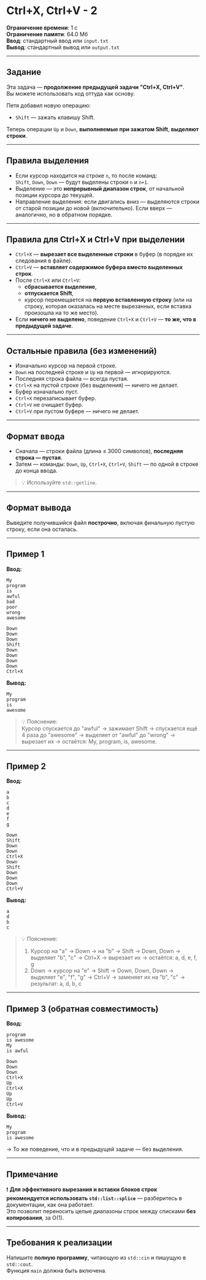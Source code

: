# Ctrl+X, Ctrl+V - 2

**Ограничение времени**: 1 с  
**Ограничение памяти**: 64.0 Мб  
**Ввод**: стандартный ввод или `input.txt`  
**Вывод**: стандартный вывод или `output.txt`

---

## Задание

Эта задача — **продолжение предыдущей задачи "Ctrl+X, Ctrl+V"**.  
Вы можете использовать код оттуда как основу.

Петя добавил новую операцию:

- `Shift` — зажать клавишу Shift.

Теперь операции `Up` и `Down`, **выполняемые при зажатом Shift**, **выделяют строки**.

---

## Правила выделения

- Если курсор находится на строке `n`, то после команд:  
  `Shift`, `Down`, `Down` — будут выделены строки `n` и `n+1`.
- Выделение — это **непрерывный диапазон строк**, от начальной позиции курсора до текущей.
- Направление выделения: если двигались вниз — выделяются строки от старой позиции до новой (включительно). Если вверх — аналогично, но в обратном порядке.

---

## Правила для Ctrl+X и Ctrl+V при выделении

- `Ctrl+X` — **вырезает все выделенные строки** в буфер (в порядке их следования в файле).
- `Ctrl+V` — **вставляет содержимое буфера вместо выделенных строк**.
- После `Ctrl+X` или `Ctrl+V`:
  - **сбрасывается выделение**,
  - **отпускается Shift**,
  - курсор перемещается на **первую вставленную строку** (или на строку, которая оказалась на месте вырезанных, если вставка произошла на то же место).
- Если **ничего не выделено**, поведение `Ctrl+X` и `Ctrl+V` — **то же, что в предыдущей задаче**.

---

## Остальные правила (без изменений)

- Изначально курсор на первой строке.
- `Down` на последней строке и `Up` на первой — игнорируются.
- Последняя строка файла — всегда пустая.
- `Ctrl+X` на пустой строке (без выделения) — ничего не делает.
- Буфер изначально пуст.
- `Ctrl+X` перезаписывает буфер.
- `Ctrl+V` не очищает буфер.
- `Ctrl+V` при пустом буфере — ничего не делает.

---

## Формат ввода

- Сначала — строки файла (длина ≤ 3000 символов), **последняя строка — пустая**.
- Затем — команды: `Down`, `Up`, `Ctrl+X`, `Ctrl+V`, `Shift` — по одной в строке до конца ввода.

> 💡 Используйте `std::getline`.

---

## Формат вывода

Выведите получившийся файл **построчно**, включая финальную пустую строку, если она осталась.

---

## Пример 1

**Ввод:**
```text
My
program
is
awful
bad
poor
wrong
awesome

Down
Down
Down
Shift
Down
Down
Down
Down
Ctrl+X
```

**Вывод:**
```text
My
program
is
awesome

```

> 💡 Пояснение:  
> Курсор спускается до "awful" → зажимает Shift → спускается ещё 4 раза до "awesome" → выделяет от "awful" до "wrong" → вырезает их → остаётся: My, program, is, awesome.

---

## Пример 2

**Ввод:**
```text
a
b
c
d
e
f
g

Down
Shift
Down
Down
Ctrl+X
Down
Shift
Down
Down
Down
Ctrl+V
```

**Вывод:**
```text
a
d
b
c

```

> 💡 Пояснение:  
> 1. Курсор на "a" → Down → на "b" → Shift → Down, Down → выделяет "b", "c" → Ctrl+X → вырезает их → остаётся: a, d, e, f, g  
> 2. Down → курсор на "e" → Shift → Down, Down, Down → выделяет "e", "f", "g" → Ctrl+V → заменяет их на "b", "c" → результат: a, d, b, c

---

## Пример 3 (обратная совместимость)

**Ввод:**
```text
program
is awesome
My
is awful

Down
Down
Down
Ctrl+X
Up
Ctrl+X
Up
Up
Ctrl+V
```

**Вывод:**
```text
My
program
is awesome

```

→ То же поведение, что и в предыдущей задаче — без выделения.

---

## Примечание

❗ **Для эффективного вырезания и вставки блоков строк рекомендуется использовать `std::list::splice`** — разберитесь в документации, как она работает.  
Это позволит переносить целые диапазоны строк между списками **без копирования**, за O(1).

---

## Требования к реализации

Напишите **полную программу**, читающую из `std::cin` и пишущую в `std::cout`.  
Функция `main` должна быть включена.